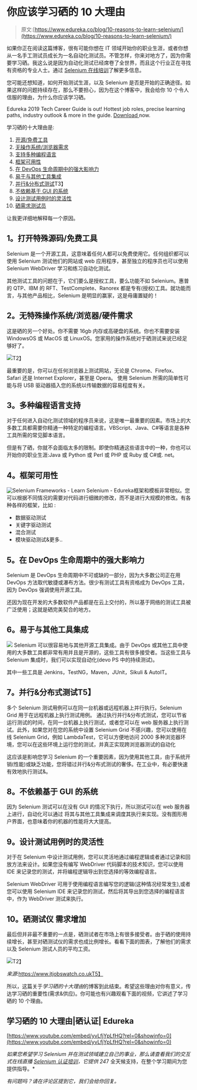 # 你应该学习硒的 10 大理由

> 原文:[https://www.edureka.co/blog/10-reasons-to-learn-selenium/](https://www.edureka.co/blog/10-reasons-to-learn-selenium/)

如果你正在阅读这篇博客，很有可能你想在 IT 领域开始你的职业生涯，或者你想从一名手工测试员成长为一名自动化测试员。不管怎样，你来对地方了，因为你需要学习硒。我这么说是因为自动化测试已经席卷了全世界，而且这个行业正在寻找有资格的专业人士。通过 [Selenium 在线培训](https://www.edureka.co/selenium-certification-training)了解更多信息。

您可能还想知道，如何开始测试生涯，以及 Selenium 是否是开始的正确途径。如果这样的问题持续存在，那么不要担心，因为在这个博客中，我会给你 10 个令人信服的理由，为什么你应该学习硒。

Edureka 2019 Tech Career Guide is out! Hottest job roles, precise learning paths, industry outlook & more in the guide. [Download ](http://bit.ly/2KmDS3b)now. 

学习硒的十大理由是:

1.  [开源/免费工具](#SeleniumOpenSource)
2.  [无操作系统/浏览器需求](#NoSystemRequirements)
3.  [支持多种编程语言](#SeleniumProgrammingLanguages)
4.  [框架可用性](#SeleniumFramework)
5.  [在 DevOps 生命周期中的强大影响力](#SeleniumDevOpsIntegration)
6.  [易于与其他工具集成](#SeleniumIntegration)
7.  [并行&分布式测试](#ParallelDistributedTesting)T3】
8.  [不依赖基于 GUI 的系统](#GUILess)
9.  [设计测试用例时的灵活性](#TestCaseFlexibility)
10.  [硒需求测试员](#DemandForSeleniumTesters)

让我更详细地解释每一个原因。

## **1。打开特殊源码/免费工具**

Selenium 是一个开源工具，这意味着任何人都可以免费使用它。任何组织都可以使用 Selenium 测试他们的网站或 web 应用程序，甚至独立的程序员也可以使用 Selenium WebDriver 学习和练习自动化测试。

其他测试工具的问题在于，它们要么是授权工具，要么功能不如 Selenium。惠普的 QTP、IBM 的 RFT、TestComplete、Ranorex 都是专有(授权)工具。就功能而言，与其他产品相比，Selenium 是明显的赢家，这是毋庸置疑的！

## **2。无特殊操作系统/浏览器/硬件需求**

这是硒的另一个好处。你不需要 16gb 内存或高硬盘的系统。你也不需要安装 WindowsOS 或 MacOS 或 LinuxOS。您家用的操作系统对于硒测试来说已经足够好了。

![](../Images/0b1d41f7b4c6ed945c7817782edbecf2.png)T2】

最重要的是，你可以在任何浏览器上测试网站，无论是 Chrome、Firefox、Safari 还是 Internet Explorer，甚至是 Opera。 使用 Selenium 所需的简单性可能与将 USB 驱动器插入您的系统以传输数据的容易程度有关。

## **3。多种编程语言支持**

对于任何进入自动化测试领域的程序员来说，这是唯一最重要的因素。市场上的大多数工具都需要你精通一种特定的编程语言。VBScript、Java、C#等语言是各种工具所需的常见脚本语言。

但是有了硒，你就不会面临太多的限制。即使你精通这些语言中的一种，你也可以开始你的职业生涯:Java 或 Python 或 Perl 或 PHP 或 Ruby 或 C#或. net。

## **4。框架可用性**

![Selenium Frameworks - Learn Selenium - Edureka](../Images/0a53cfe397acbd10594441f70a209a6a.png)框架和模板非常相似。您可以根据不同情况的需要对代码进行细微的修改，而不是进行大规模的修改。有各种各样的框架，比如 :

*   数据驱动测试
*   关键字驱动测试
*   混合测试
*   模块驱动测试&更多..

## **5。在 DevOps 生命周期中的强大影响力**

Selenium 是 DevOps 生命周期中不可或缺的一部分，因为大多数公司正在用 DevOps 方法取代敏捷或瀑布方法。很少有测试工具有资格成为 DevOps 工具，因为 DevOps 强调使用开源工具。

还因为现在开发的大多数软件产品都是在云上交付的，所以基于网络的测试工具被广泛使用；这就是硒完美契合的地方。

## **6。易于与其他工具集成**

![](../Images/d74ba701aa8d2c5853b8a4ed139b5d9b.png) Selenium 可以很容易地与其他开源工具集成。由于 DevOps 或其他工具中使用的大多数工具都非常有用并且是开源的，这些工具有很多接受者。当这些工具与 Selenium 集成时，我们可以实现自动化(devo PS 中的持续测试)。

其中一些工具是 Jenkins，TestNG，Maven，JUnit，Sikuli & AutoIT。

## **7。并行&分布式测试**T5】

多个 Selenium 测试用例可以在同一台机器或远程机器上并行执行。Selenium Grid 用于在远程机器上执行测试用例。 通过执行并行&分布式测试，您可以节省运行测试的时间，在同一台机器上执行测试，或者您可以在 web 服务器上执行测试。此外，如果您对在您的系统中设置 Selenium Grid 不感兴趣，您可以使用在线 Selenium Grid，例如 LambdaTest，它可以方便地访问 2000 多种浏览器环境，您可以在这些环境上运行您的测试，并真正实现跨浏览器测试的自动化

这应该是影响您学习 Selenium 的一个重要因素，因为使用其他工具，由于系统开销(性能)或缺乏功能，您将错过并行&分布式测试的奢侈。在工业中，有必要快速有效地执行测试&。

## **8。不依赖基于 GUI 的系统**

因为 Selenium 测试可以在没有 GUI 的情况下执行，所以测试可以在 web 服务器上进行，自动化可以通过 将其与其他工具集成来调度其执行来实现。没有图形用户界面，也意味着你的机器的性能将大大提高。

## **9。设计测试用例时的灵活性**

对于在 Selenium 中设计测试用例，您可以灵活地通过编程逻辑或者通过记录和回放方法来设计。如果您没有编写 WebDriver 代码脚本的技术知识，您可以使用 IDE 来记录您的测试，并将编程逻辑导出到您选择的等效编程语言。

Selenium WebDriver 可用于使用编程语言编写您的逻辑(这种情况经常发生),或者您可以使用 Selenium IDE 来记录您的测试，然后将其导出到您选择的编程语言中，作为 WebDriver 测试来执行。

## **10。硒测试仪** 需求增加

最后但并非最不重要的一点是，硒测试者在市场上有很多接受者。由于硒的使用持续增长，甚至对硒测试仪的需求也成比例增长。看看下面的图表，了解他们的需求以及 Selenium 测试人员的平均工资。

![](../Images/5fc9c0df1226700238e01b3e67384c18.png)T2】

*来源*:https://www.itjobswatch.co.ukT5】

所以，这篇关于*学习硒的十大理由*的博客到此结束。希望这些理由对你有意义，传达学习硒的重要性(需求&供应)。你可能也有兴趣观看下面的视频，它讲述了学习硒的 10 个理由。

## **学习硒的 10 大理由|硒认证| Edureka**

[https://www.youtube.com/embed/yvLfjYpLfHQ?rel=0&showinfo=0](https://www.youtube.com/embed/yvLfjYpLfHQ?rel=0&showinfo=0)

*如果您希望学习 Selenium 并在测试领域建立自己的事业，那么请查看我们的交互式在线直播 [Selenium 认证培训](https://www.edureka.co/selenium-certification-training)，它提供 24*7 全天候支持，在整个学习期间为您提供指导。*

*有问题吗？请在评论区提到它，我们会给你回复。*